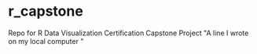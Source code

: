# r_capstone
Repo for R Data Visualization Certification Capstone Project
"A line I wrote on my local computer "
